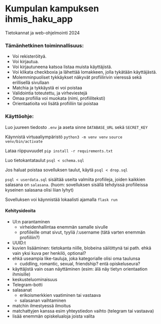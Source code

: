 # Kumpulan kampuksen ihmis_haku_app

Tietokannat ja web-ohjelmointi 2024


### Tämänhetkinen toiminnallisuus:
* Voi rekisteröityä.
* Voi kirjautua.
* Voi kirjautuneena katsoa listaa muista käyttäjistä.
* Voi klikata checkboxia ja lähettää lomakkeen, jolla tykätään käyttäjästä.
* Molemminpuoliset tykkäykset näkyvät profiilirivin vieressä sekä erillisellä sivullaan
* Matchia ja tykkäystä ei voi poistaa
* Validointia toteutettu, ja virheviestejä
* Omaa profiilia voi muokata (nimi, profiiliteksti)
* Orientaatioita voi lisätä profiiliin tai poistaa

### Käyttöohje:

Luo juureen tiedosto `.env` ja aseta sinne `DATABASE_URL` sekä `SECRET_KEY`

Käynnistä virtuaaliympäristö
`python3 -m venv venv`
`source venv/bin/activate`

Lataa riippuvuudet `pip install -r requirements.txt`

Luo tietokantataulut `psql < schema.sql`

Jos haluat poistaa sovelluksen taulut, käytä `psql < drop.sql`

`psql < userdata.sql` sisältää useita valmiita profiileja, joiden kaikkien salasana on `salasana`.
(huom: sovelluksen sisällä tehdyissä profiileissa kyseinen salasana olisi liian lyhyt)

Sovelluksen voi käynnistää lokaalisti ajamalla `flask run`


#### Kehitysideoita
- UI:n parantaminen
	- virheidenhallintaa enemmän samalle sivulle
	- profiileille omat sivut, tyyliä /:username (tätä varten enemmän profiiliin?)
- UUID:t
- kuvien lisääminen: tietokanta niille, blobeina säilöttynä tai path. ehkä vain yksi kuva per henkilö, optional?
- ehkä useampia like-tauluja, joka kategorialle olisi oma taulunsa
	- cuddling, romantic, sexual, friendship? entä opiskeluseura?
- käyttäjistä vain osan näyttäminen (esim: älä näy tietyn orientaation ihmisille)
- keskusteluominaisuus
- Telegram-botti
- salasanat
	- erikoismerkkien vaatiminen tai vastaava
	- salasanan vaihtaminen
- matchin ilmestyessä ilmoitus
- matchattyjen kanssa esim yhteystiedon vaihto (telegram tai vastaava)
- lisää enemmän opiskelualoja joista valita